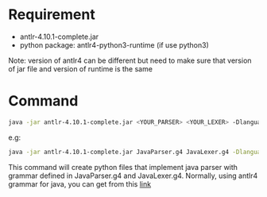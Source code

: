 # Requirement

- antlr-4.10.1-complete.jar 
- python package: antlr4-python3-runtime (if use python3)

Note: version of antlr4 can be different but need to make sure that version of jar file and version of runtime is the same
# Command

```bash
java -jar antlr-4.10.1-complete.jar <YOUR_PARSER> <YOUR_LEXER> -Dlanguage=Python3
```
e.g:
```bash
java -jar antlr-4.10.1-complete.jar JavaParser.g4 JavaLexer.g4 -Dlanguage=Python3
```

This command will create python files that implement java parser with grammar defined in JavaParser.g4 and JavaLexer.g4. Normally, using antlr4 grammar for java, you can get from this [link](https://github.com/antlr/grammars-v4/tree/master/java/java8)